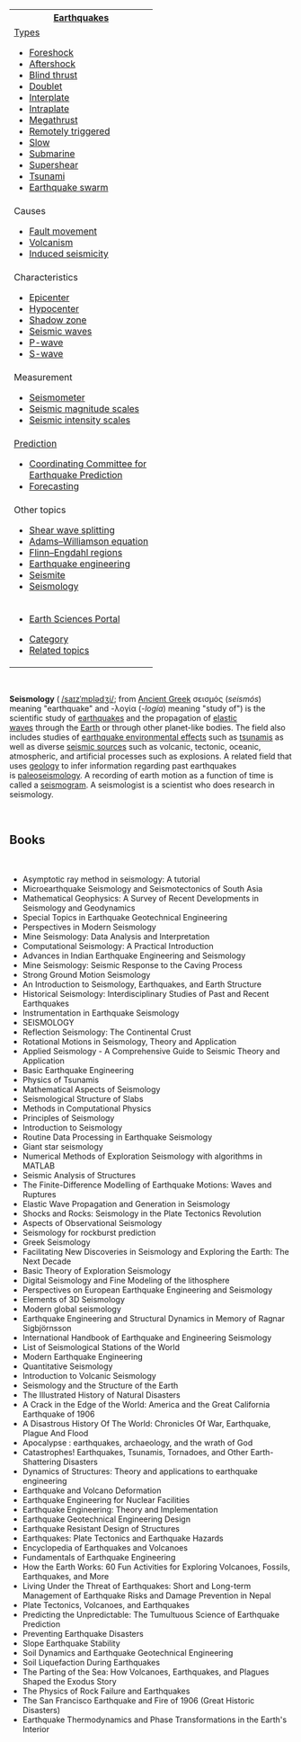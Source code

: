 <table class="vertical-navbox nowraplinks">
<tbody>
<tr>
<th class="navbox-title"><a title="Earthquake" href="https://en.wikipedia.org/wiki/Earthquake">Earthquakes</a></th>
</tr>
<tr>
<td>
<div id="NavFrame1" class="NavFrame collapsed">
<div class="NavHead"><a title="Types of earthquake" href="https://en.wikipedia.org/wiki/Types_of_earthquake">Types</a></div>
<div class="NavContent hlist">
<ul>
<li><a title="Foreshock" href="https://en.wikipedia.org/wiki/Foreshock">Foreshock</a></li>
<li><a title="Aftershock" href="https://en.wikipedia.org/wiki/Aftershock">Aftershock</a></li>
<li><a title="Blind thrust earthquake" href="https://en.wikipedia.org/wiki/Blind_thrust_earthquake">Blind thrust</a></li>
<li><a title="Doublet earthquake" href="https://en.wikipedia.org/wiki/Doublet_earthquake">Doublet</a></li>
<li><a title="Interplate earthquake" href="https://en.wikipedia.org/wiki/Interplate_earthquake">Interplate</a></li>
<li><a title="Intraplate earthquake" href="https://en.wikipedia.org/wiki/Intraplate_earthquake">Intraplate</a></li>
<li><a title="Megathrust earthquake" href="https://en.wikipedia.org/wiki/Megathrust_earthquake">Megathrust</a></li>
<li><a title="Remotely triggered earthquakes" href="https://en.wikipedia.org/wiki/Remotely_triggered_earthquakes">Remotely triggered</a></li>
<li><a title="Slow earthquake" href="https://en.wikipedia.org/wiki/Slow_earthquake">Slow</a></li>
<li><a title="Submarine earthquake" href="https://en.wikipedia.org/wiki/Submarine_earthquake">Submarine</a></li>
<li><a title="Supershear earthquake" href="https://en.wikipedia.org/wiki/Supershear_earthquake">Supershear</a></li>
<li><a title="Tsunami earthquake" href="https://en.wikipedia.org/wiki/Tsunami_earthquake">Tsunami</a></li>
<li><a title="Earthquake swarm" href="https://en.wikipedia.org/wiki/Earthquake_swarm">Earthquake swarm</a></li>
</ul>
</div>
</div>
</td>
</tr>
<tr>
<td>
<div id="NavFrame2" class="NavFrame collapsed">
<div class="NavHead">Causes</div>
<div class="NavContent hlist">
<ul>
<li><a title="Fault (geology)" href="https://en.wikipedia.org/wiki/Fault_(geology)">Fault movement</a></li>
<li><a title="Volcano tectonic earthquake" href="https://en.wikipedia.org/wiki/Volcano_tectonic_earthquake">Volcanism</a></li>
<li><a title="Induced seismicity" href="https://en.wikipedia.org/wiki/Induced_seismicity">Induced seismicity</a></li>
</ul>
</div>
</div>
</td>
</tr>
<tr>
<td>
<div id="NavFrame3" class="NavFrame collapsed">
<div class="NavHead">Characteristics</div>
<div class="NavContent hlist">
<ul>
<li><a title="Epicenter" href="https://en.wikipedia.org/wiki/Epicenter">Epicenter</a></li>
<li><a title="Hypocenter" href="https://en.wikipedia.org/wiki/Hypocenter">Hypocenter</a></li>
<li><a title="Shadow zone" href="https://en.wikipedia.org/wiki/Shadow_zone">Shadow zone</a></li>
<li><a title="Seismic wave" href="https://en.wikipedia.org/wiki/Seismic_wave">Seismic waves</a></li>
<li><a title="P-wave" href="https://en.wikipedia.org/wiki/P-wave">P-wave</a></li>
<li><a title="S-wave" href="https://en.wikipedia.org/wiki/S-wave">S-wave</a></li>
</ul>
</div>
</div>
</td>
</tr>
<tr>
<td>
<div id="NavFrame4" class="NavFrame collapsed">
<div class="NavHead">Measurement</div>
<div class="NavContent hlist">
<ul>
<li><a title="Seismometer" href="https://en.wikipedia.org/wiki/Seismometer">Seismometer</a></li>
<li><a title="Seismic magnitude scales" href="https://en.wikipedia.org/wiki/Seismic_magnitude_scales">Seismic magnitude scales</a></li>
<li><a title="Seismic intensity scales" href="https://en.wikipedia.org/wiki/Seismic_intensity_scales">Seismic intensity scales</a></li>
</ul>
</div>
</div>
</td>
</tr>
<tr>
<td>
<div id="NavFrame5" class="NavFrame collapsed">
<div class="NavHead"><a title="Earthquake prediction" href="https://en.wikipedia.org/wiki/Earthquake_prediction">Prediction</a></div>
<div class="NavContent hlist">
<ul>
<li>
<div><a title="Coordinating Committee for Earthquake Prediction" href="https://en.wikipedia.org/wiki/Coordinating_Committee_for_Earthquake_Prediction">Coordinating Committee for<br />Earthquake Prediction</a></div>
</li>
<li><a title="Earthquake forecasting" href="https://en.wikipedia.org/wiki/Earthquake_forecasting">Forecasting</a></li>
</ul>
</div>
</div>
</td>
</tr>
<tr>
<td>
<div id="NavFrame6" class="NavFrame collapsed">
<div class="NavHead">Other topics</div>
<div class="NavContent hlist">
<ul>
<li><a title="Shear wave splitting" href="https://en.wikipedia.org/wiki/Shear_wave_splitting">Shear wave splitting</a></li>
<li><a title="Adams&ndash;Williamson equation" href="https://en.wikipedia.org/wiki/Adams%E2%80%93Williamson_equation">Adams&ndash;Williamson equation</a></li>
<li><a title="Flinn&ndash;Engdahl regions" href="https://en.wikipedia.org/wiki/Flinn%E2%80%93Engdahl_regions">Flinn&ndash;Engdahl regions</a></li>
<li><a title="Earthquake engineering" href="https://en.wikipedia.org/wiki/Earthquake_engineering">Earthquake engineering</a></li>
<li><a title="Seismite" href="https://en.wikipedia.org/wiki/Seismite">Seismite</a></li>
<li><a href="https://en.wikipedia.org/wiki/Seismology">Seismology</a></li>
</ul>
</div>
</div>
</td>
</tr>
<tr>
<td class="hlist">
<ul>
<li><a title="Portal:Earth sciences" href="https://en.wikipedia.org/wiki/Portal:Earth_sciences">Earth Sciences Portal</a></li>
</ul>
<ul>
<li><a title="Category:Earthquakes" href="https://en.wikipedia.org/wiki/Category:Earthquakes">Category</a></li>
<li><a title="Index of geology articles" href="https://en.wikipedia.org/wiki/Index_of_geology_articles">Related topics</a></li>
</ul>
</td>
</tr>
</tbody>
</table>
</br>
<p><strong>Seismology</strong>&nbsp;(<span class="rt-commentedText nowrap"><small>&nbsp;</small><span class="IPA nopopups noexcerpt"><a title="Help:IPA/English" href="https://en.wikipedia.org/wiki/Help:IPA/English">/<span title="'s' in 'sigh'">s</span><span title="/aɪ/: 'i' in 'tide'">aɪ</span><span title="'z' in 'zoom'">z</span><span title="/ˈ/: primary stress follows">ˈ</span><span title="'m' in 'my'">m</span><span title="/ɒ/: 'o' in 'body'">ɒ</span><span title="'l' in 'lie'">l</span><span title="/ə/: 'a' in 'about'">ə</span><span title="/dʒ/: 'j' in 'jam'">dʒ</span><span title="/i/: 'y' in 'happy'">i</span>/</a></span></span>; from&nbsp;<a title="Ancient Greek" href="https://en.wikipedia.org/wiki/Ancient_Greek">Ancient Greek</a>&nbsp;&sigma;&epsilon;&iota;&sigma;&mu;ό&sigmaf; (<em>seism&oacute;s</em>) meaning "earthquake" and -&lambda;&omicron;&gamma;ί&alpha; (<em>-log&iacute;a</em>) meaning "study of") is the scientific study of&nbsp;<a title="Earthquake" href="https://en.wikipedia.org/wiki/Earthquake">earthquakes</a>&nbsp;and the propagation of&nbsp;<a title="Linear elasticity" href="https://en.wikipedia.org/wiki/Linear_elasticity#Elastic_wave">elastic waves</a>&nbsp;through the&nbsp;<a title="Earth" href="https://en.wikipedia.org/wiki/Earth">Earth</a>&nbsp;or through other planet-like bodies. The field also includes studies of&nbsp;<a title="Earthquake environmental effects" href="https://en.wikipedia.org/wiki/Earthquake_environmental_effects">earthquake environmental effects</a>&nbsp;such as&nbsp;<a class="mw-redirect" title="Tsunamis" href="https://en.wikipedia.org/wiki/Tsunamis">tsunamis</a>&nbsp;as well as diverse&nbsp;<a title="Seismic source" href="https://en.wikipedia.org/wiki/Seismic_source">seismic sources</a>&nbsp;such as volcanic, tectonic, oceanic, atmospheric, and artificial processes such as explosions. A related field that uses&nbsp;<a title="Geology" href="https://en.wikipedia.org/wiki/Geology">geology</a>&nbsp;to infer information regarding past earthquakes is&nbsp;<a title="Paleoseismology" href="https://en.wikipedia.org/wiki/Paleoseismology">paleoseismology</a>. A recording of earth motion as a function of time is called a&nbsp;<a title="Seismogram" href="https://en.wikipedia.org/wiki/Seismogram">seismogram</a>. A seismologist is a scientist who does research in seismology.</p>
</br>
<h2> Books </h2>


</br>



<ul>

                             

 <li><a target="_blank" href="https://github.com/manjunath5496/Seismology-Books/blob/master/sei(1).pdf" style="text-decoration:none;">Asymptotic ray method in seismology: A tutorial</a></li>

 <li><a target="_blank" href="https://github.com/manjunath5496/Seismology-Books/blob/master/sei(2).pdf" style="text-decoration:none;">Microearthquake Seismology and
Seismotectonics of South Asia</a></li>

<li><a target="_blank" href="https://github.com/manjunath5496/Seismology-Books/blob/master/sei(3).pdf" style="text-decoration:none;">Mathematical Geophysics: A Survey of Recent Developments in Seismology and Geodynamics</a></li>
 <li><a target="_blank" href="https://github.com/manjunath5496/Seismology-Books/blob/master/sei(4).pdf" style="text-decoration:none;">Special Topics in Earthquake
Geotechnical Engineering</a></li>                              
<li><a target="_blank" href="https://github.com/manjunath5496/Seismology-Books/blob/master/sei(5).pdf" style="text-decoration:none;"> Perspectives
in Modern Seismology</a></li>
<li><a target="_blank" href="https://github.com/manjunath5496/Seismology-Books/blob/master/sei(6).pdf" style="text-decoration:none;">Mine Seismology: Data Analysis and Interpretation</a></li>
 <li><a target="_blank" href="https://github.com/manjunath5496/Seismology-Books/blob/master/sei(7).pdf" style="text-decoration:none;">Computational Seismology: A Practical Introduction</a></li>

 <li><a target="_blank" href="https://github.com/manjunath5496/Seismology-Books/blob/master/sei(8).pdf" style="text-decoration:none;"> Advances in Indian
Earthquake Engineering and Seismology </a></li>
   <li><a target="_blank" href="https://github.com/manjunath5496/Seismology-Books/blob/master/sei(9).pdf" style="text-decoration:none;">Mine Seismology: Seismic Response to the Caving Process</a></li>
  
   
 <li><a target="_blank" href="https://github.com/manjunath5496/Seismology-Books/blob/master/sei(10).pdf" style="text-decoration:none;">Strong Ground Motion Seismology</a></li>                              
<li><a target="_blank" href="https://github.com/manjunath5496/Seismology-Books/blob/master/sei(11).pdf" style="text-decoration:none;"> An Introduction to
Seismology, Earthquakes, and Earth Structure</a></li>
<li><a target="_blank" href="https://github.com/manjunath5496/Seismology-Books/blob/master/sei(12).pdf" style="text-decoration:none;">Historical Seismology: Interdisciplinary Studies of Past and Recent Earthquakes</a></li>
<li><a target="_blank" href="https://github.com/manjunath5496/Seismology-Books/blob/master/sei(13).pdf" style="text-decoration:none;">Instrumentation in Earthquake Seismology</a></li>

<li><a target="_blank" href="https://github.com/manjunath5496/Seismology-Books/blob/master/sei(14).pdf" style="text-decoration:none;">SEISMOLOGY</a></li>
                              
<li><a target="_blank" href="https://github.com/manjunath5496/Seismology-Books/blob/master/sei(15).pdf" style="text-decoration:none;">Reflection Seismology: The Continental Crust</a></li>

<li><a target="_blank" href="https://github.com/manjunath5496/Seismology-Books/blob/master/sei(16).pdf" style="text-decoration:none;">Rotational Motions in Seismology,
Theory and Application</a></li>

  <li><a target="_blank" href="https://github.com/manjunath5496/Seismology-Books/blob/master/sei(17).pdf" style="text-decoration:none;">Applied Seismology - A Comprehensive Guide to Seismic Theory and Application</a></li>   
  
<li><a target="_blank" href="https://github.com/manjunath5496/Seismology-Books/blob/master/sei(18).pdf" style="text-decoration:none;">Basic Earthquake Engineering</a></li> 

  
<li><a target="_blank" href="https://github.com/manjunath5496/Seismology-Books/blob/master/sei(19).pdf" style="text-decoration:none;">Physics of Tsunamis </a></li> 

<li><a target="_blank" href="https://github.com/manjunath5496/Seismology-Books/blob/master/sei(20).pdf" style="text-decoration:none;">Mathematical Aspects of Seismology</a></li>

<li><a target="_blank" href="https://github.com/manjunath5496/Seismology-Books/blob/master/sei(21).pdf" style="text-decoration:none;">Seismological Structure of Slabs</a></li>
<li><a target="_blank" href="https://github.com/manjunath5496/Seismology-Books/blob/master/sei(22).pdf" style="text-decoration:none;">Methods in Computational Physics</a></li> 
 <li><a target="_blank" href="https://github.com/manjunath5496/Seismology-Books/blob/master/sei(23).pdf" style="text-decoration:none;">Principles of Seismology</a></li> 
 

   <li><a target="_blank" href="https://github.com/manjunath5496/Seismology-Books/blob/master/sei(24).pdf" style="text-decoration:none;">Introduction to Seismology</a></li>


<li><a target="_blank" href="https://github.com/manjunath5496/Seismology-Books/blob/master/sei(25).pdf" style="text-decoration:none;">Routine Data Processing in Earthquake Seismology </a></li> 

<li><a target="_blank" href="https://github.com/manjunath5496/Seismology-Books/blob/master/sei(26).pdf" style="text-decoration:none;">Giant star seismology</a></li>

<li><a target="_blank" href="https://github.com/manjunath5496/Seismology-Books/blob/master/sei(27).pdf" style="text-decoration:none;">Numerical Methods of Exploration Seismology
with algorithms in MATLAB</a></li>
<li><a target="_blank" href="https://github.com/manjunath5496/Seismology-Books/blob/master/sei(28).pdf" style="text-decoration:none;">Seismic Analysis of Structures</a></li> 
 <li><a target="_blank" href="https://github.com/manjunath5496/Seismology-Books/blob/master/sei(29).pdf" style="text-decoration:none;">The Finite-Difference Modelling of Earthquake Motions: Waves and Ruptures</a></li> 
 

   <li><a target="_blank" href="https://github.com/manjunath5496/Seismology-Books/blob/master/sei(30).pdf" style="text-decoration:none;">Elastic Wave Propagation and Generation in Seismology</a></li>



<li><a target="_blank" href="https://github.com/manjunath5496/Seismology-Books/blob/master/sei(31).pdf" style="text-decoration:none;">Shocks and Rocks: Seismology in the Plate Tectonics Revolution </a></li> 

<li><a target="_blank" href="https://github.com/manjunath5496/Seismology-Books/blob/master/sei(32).pdf" style="text-decoration:none;">Aspects of Observational Seismology</a></li>

<li><a target="_blank" href="https://github.com/manjunath5496/Seismology-Books/blob/master/sei(33).pdf" style="text-decoration:none;">Seismology for rockburst prediction</a></li>
<li><a target="_blank" href="https://github.com/manjunath5496/Seismology-Books/blob/master/sei(34).pdf" style="text-decoration:none;">Greek Seismology</a></li> 
 <li><a target="_blank" href="https://github.com/manjunath5496/Seismology-Books/blob/master/sei(35).pdf" style="text-decoration:none;">Facilitating New Discoveries in Seismology and Exploring the Earth: The Next Decade</a></li> 
 

   <li><a target="_blank" href="https://github.com/manjunath5496/Seismology-Books/blob/master/sei(36).pdf" style="text-decoration:none;">Basic Theory of Exploration Seismology</a></li>

<li><a target="_blank" href="https://github.com/manjunath5496/Seismology-Books/blob/master/sei(37).pdf" style="text-decoration:none;">Digital Seismology and Fine Modeling
of the lithosphere</a></li>
<li><a target="_blank" href="https://github.com/manjunath5496/Seismology-Books/blob/master/sei(38).pdf" style="text-decoration:none;">Perspectives on European Earthquake Engineering and Seismology</a></li> 
 <li><a target="_blank" href="https://github.com/manjunath5496/Seismology-Books/blob/master/sei(39).pdf" style="text-decoration:none;">Elements of 3D Seismology</a></li> 
 

   <li><a target="_blank" href="https://github.com/manjunath5496/Seismology-Books/blob/master/sei(40).pdf" style="text-decoration:none;">Modern global seismology</a></li>

 <li><a target="_blank" href="https://github.com/manjunath5496/Seismology-Books/blob/master/sei(41).pdf" style="text-decoration:none;">Earthquake Engineering
and Structural Dynamics in Memory of Ragnar Sigbjörnsson</a></li>


   <li><a target="_blank" href="https://github.com/manjunath5496/Seismology-Books/blob/master/sei(42).pdf" style="text-decoration:none;">International Handbook of
Earthquake and Engineering Seismology</a></li>

<li><a target="_blank" href="https://github.com/manjunath5496/Seismology-Books/blob/master/sei(43).pdf" style="text-decoration:none;"> List of Seismological Stations of the World</a></li>
<li><a target="_blank" href="https://github.com/manjunath5496/Seismology-Books/blob/master/sei(44).pdf" style="text-decoration:none;">Modern Earthquake Engineering</a></li> 
 <li><a target="_blank" href="https://github.com/manjunath5496/Seismology-Books/blob/master/sei(45).pdf" style="text-decoration:none;">Quantitative Seismology</a></li> 
 

   <li><a target="_blank" href="https://github.com/manjunath5496/Seismology-Books/blob/master/sei(46).pdf" style="text-decoration:none;">Introduction to Volcanic Seismology</a></li>

 <li><a target="_blank" href="https://github.com/manjunath5496/Seismology-Books/blob/master/sei(47).pdf" style="text-decoration:none;">Seismology and the Structure of the Earth</a></li>



 <li><a target="_blank" href="https://github.com/manjunath5496/Seismology-Books/blob/master/sei(48).pdf" style="text-decoration:none;">The Illustrated History of Natural Disasters</a></li>



<li><a target="_blank" href="https://github.com/manjunath5496/Seismology-Books/blob/master/sei(49).pdf" style="text-decoration:none;">A Crack in the Edge of the World: America and the Great California Earthquake of 1906</a></li> 

<li><a target="_blank" href="https://github.com/manjunath5496/Seismology-Books/blob/master/sei(50).pdf" style="text-decoration:none;">A Disastrous History Of The World: Chronicles Of War, Earthquake, Plague And Flood</a></li>

<li><a target="_blank" href="https://github.com/manjunath5496/Seismology-Books/blob/master/sei(51).pdf" style="text-decoration:none;">Apocalypse : earthquakes, archaeology, and the wrath of God</a></li>
<li><a target="_blank" href="https://github.com/manjunath5496/Seismology-Books/blob/master/sei(52).pdf" style="text-decoration:none;">Catastrophes! Earthquakes, Tsunamis,
Tornadoes, and Other Earth-Shattering Disasters</a></li> 
 <li><a target="_blank" href="https://github.com/manjunath5496/Seismology-Books/blob/master/sei(53).pdf" style="text-decoration:none;">Dynamics of Structures: Theory and applications to earthquake engineering</a></li> 
 

   <li><a target="_blank" href="https://github.com/manjunath5496/Seismology-Books/blob/master/sei(54).pdf" style="text-decoration:none;">Earthquake and Volcano Deformation</a></li>



<li><a target="_blank" href="https://github.com/manjunath5496/Seismology-Books/blob/master/sei(55).pdf" style="text-decoration:none;">Earthquake Engineering for Nuclear Facilities </a></li> 

<li><a target="_blank" href="https://github.com/manjunath5496/Seismology-Books/blob/master/sei(56).pdf" style="text-decoration:none;">Earthquake Engineering: Theory and Implementation</a></li>

<li><a target="_blank" href="https://github.com/manjunath5496/Seismology-Books/blob/master/sei(57).pdf" style="text-decoration:none;">Earthquake Geotechnical Engineering Design</a></li>
<li><a target="_blank" href="https://github.com/manjunath5496/Seismology-Books/blob/master/sei(58).pdf" style="text-decoration:none;">Earthquake Resistant Design of Structures</a></li> 
 <li><a target="_blank" href="https://github.com/manjunath5496/Seismology-Books/blob/master/sei(59).pdf" style="text-decoration:none;">Earthquakes: Plate Tectonics and Earthquake Hazards</a></li> 
 

   <li><a target="_blank" href="https://github.com/manjunath5496/Seismology-Books/blob/master/sei(60).pdf" style="text-decoration:none;">Encyclopedia of Earthquakes and Volcanoes</a></li>

<li><a target="_blank" href="https://github.com/manjunath5496/Seismology-Books/blob/master/sei(61).pdf" style="text-decoration:none;">Fundamentals of Earthquake Engineering</a></li>
<li><a target="_blank" href="https://github.com/manjunath5496/Seismology-Books/blob/master/sei(62).pdf" style="text-decoration:none;">How the Earth Works: 60 Fun Activities for Exploring Volcanoes, Fossils, Earthquakes, and More</a></li> 
 <li><a target="_blank" href="https://github.com/manjunath5496/Seismology-Books/blob/master/sei(63).pdf" style="text-decoration:none;">Living Under the Threat of Earthquakes: Short and Long-term Management of Earthquake Risks and Damage Prevention in Nepal</a></li> 
 

   <li><a target="_blank" href="https://github.com/manjunath5496/Seismology-Books/blob/master/sei(64).pdf" style="text-decoration:none;">Plate Tectonics, Volcanoes, and Earthquakes</a></li>

 <li><a target="_blank" href="https://github.com/manjunath5496/Seismology-Books/blob/master/sei(65).pdf" style="text-decoration:none;">Predicting the Unpredictable: The Tumultuous Science of Earthquake Prediction</a></li>


   <li><a target="_blank" href="https://github.com/manjunath5496/Seismology-Books/blob/master/sei(66).pdf" style="text-decoration:none;">Preventing
Earthquake Disasters</a></li>

<li><a target="_blank" href="https://github.com/manjunath5496/Seismology-Books/blob/master/sei(67).pdf" style="text-decoration:none;"> Slope Earthquake Stability</a></li>
<li><a target="_blank" href="https://github.com/manjunath5496/Seismology-Books/blob/master/sei(68).pdf" style="text-decoration:none;">Soil Dynamics and Earthquake Geotechnical Engineering</a></li> 
 <li><a target="_blank" href="https://github.com/manjunath5496/Seismology-Books/blob/master/sei(69).pdf" style="text-decoration:none;">Soil Liquefaction During Earthquakes</a></li> 
 

   <li><a target="_blank" href="https://github.com/manjunath5496/Seismology-Books/blob/master/sei(70).pdf" style="text-decoration:none;">The Parting of the Sea: How Volcanoes, Earthquakes, and Plagues Shaped the Exodus Story</a></li>

 <li><a target="_blank" href="https://github.com/manjunath5496/Seismology-Books/blob/master/sei(71).pdf" style="text-decoration:none;">The Physics of Rock Failure and Earthquakes</a></li>



 <li><a target="_blank" href="https://github.com/manjunath5496/Seismology-Books/blob/master/sei(72).pdf" style="text-decoration:none;">The San Francisco Earthquake and Fire of 1906 (Great Historic Disasters)</a></li>

 <li><a target="_blank" href="https://github.com/manjunath5496/Seismology-Books/blob/master/sei(73).pdf" style="text-decoration:none;">Earthquake Thermodynamics and Phase
Transformations in the Earth's Interior</a></li>



   
   </ul>
